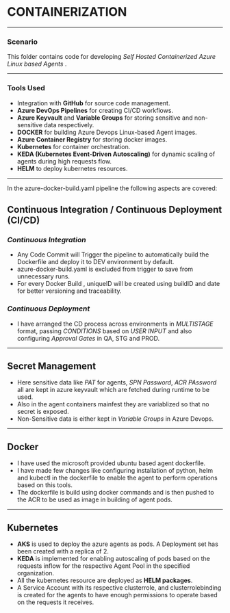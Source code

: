 # **CONTAINERIZATION**
---

### **Scenario**
This folder contains code for developing *Self Hosted Containerized Azure Linux based Agents* .

---

### **Tools Used**
- Integration with **GitHub**  for source code management.
- **Azure DevOps Pipelines** for creating CI/CD workflows.
- **Azure Keyvault** and **Variable Groups** for storing sensitive and non-sensitive data respectively.
- **DOCKER** for building Azure Devops Linux-based Agent images.
- **Azure Container Registry** for storing docker images.
- **Kubernetes** for container orchestration.
- **KEDA (Kubernetes Event-Driven Autoscaling)** for dynamic scaling of agents during high requests flow.
- **HELM** to deploy kubernetes resources.

---

In the azure-docker-build.yaml pipeline the following aspects are covered:

## **Continuous Integration / Continuous Deployment (CI/CD)**

### *Continuous Integration*
-  Any Code Commit will Trigger the pipeline to automatically build the Dockerfile and deploy it to DEV environment by default.
-  azure-docker-build.yaml is excluded from trigger to save from unnecessary runs.
-  For every Docker Build , uniqueID will be created using buildID and date for better versioning and traceability.

### *Continuous Deployment*
-  I have arranged the CD process across environments in *MULTISTAGE* format, passing *CONDITIONS* based on *USER INPUT* and also configuring *Approval Gates* in QA, STG and PROD.

--- 

## **Secret Management**
- Here sensitive data like *PAT* for agents, *SPN Password*, *ACR PAssword* all are kept in azure keyvault which are fetched during runtime to be used. 
- Also in the agent containers mainfest they are variablized so that no secret is exposed.
- Non-Sensitive data is either kept in *Variable Groups* in Azure Devops. 

---

## **Docker**
- I have used the microsoft provided ubuntu based agent dockerfile.
- I have made few changes like configuring installation of  python, helm and kubectl in the dockerfile to enable the agent to perform operations based on this tools.
- The dockerfile is build using docker commands and is then pushed to the ACR to be used as image in building of agent pods.

---

## **Kubernetes**
- **AKS** is used to deploy the azure agents as pods. A Deployment set has been created with a replica of 2.
- **KEDA** is implemented for enabling autoscaling of pods based on the requests inflow for the respective Agent Pool in the specified organization.
- All the kubernetes resource are deployed as **HELM packages**.
- A Service Account with its respective clusterrole, and clusterrolebinding is created for the agents to have enough permissions to operate based on the requests it receives.


